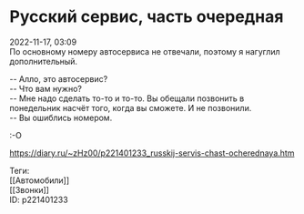 Русский сервис, часть очередная
================================

   
 2022-11-17, 03:09   
  По основному номеру автосервиса не отвечали, поэтому я нагуглил дополнительный.   
   
 -- Алло, это автосервис?   
 -- Что вам нужно?   
 -- Мне надо сделать то-то и то-то. Вы обещали позвонить в понедельник насчёт того, когда вы сможете. И не позвонили.   
 -- Вы ошиблись номером.   
   
 :-О   
    
 <https://diary.ru/~zHz00/p221401233_russkij-servis-chast-ocherednaya.htm>   
   
 Теги:   
 [[Автомобили]]   
 [[Звонки]]   
 ID: p221401233